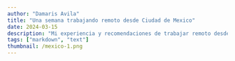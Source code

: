 ```yaml
---
author: "Damaris Avila"
title: "Una semana trabajando remoto desde Ciudad de Mexico"
date: 2024-03-15
description: "Mi experiencia y recomendaciones de trabajar remoto desde Ciudad de México y Valle de Bravo."
tags: ["markdown", "text"]
thumbnail: /mexico-1.png
---
```



